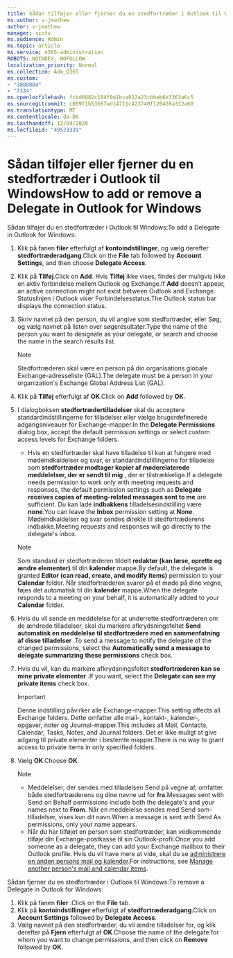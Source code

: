 ```yaml
---
title: Sådan tilføjer eller fjerner du en stedfortræder i Outlook til Windows
ms.author: v-jmathew
author: v-jmathew
manager: scotv
ms.audience: Admin
ms.topic: article
ms.service: o365-administration
ROBOTS: NOINDEX, NOFOLLOW
localization_priority: Normal
ms.collection: Adm_O365
ms.custom:
- "3800004"
- "7334"
ms.openlocfilehash: fcbd6082c104f0e1bca022a23cbbeb6e3363a6c5
ms.sourcegitcommit: c069f1b53567ad14711c423740f120439a312a60
ms.translationtype: MT
ms.contentlocale: da-DK
ms.lasthandoff: 12/04/2020
ms.locfileid: "49573339"
---
```

# <a name="how-to-add-or-remove-a-delegate-in-outlook-for-windows"></a><span data-ttu-id="89c9d-102">Sådan tilføjer eller fjerner du en stedfortræder i Outlook til Windows</span><span class="sxs-lookup"><span data-stu-id="89c9d-102">How to add or remove a Delegate in Outlook for Windows</span></span>

<span data-ttu-id="89c9d-103">Sådan tilføjer du en stedfortræder i Outlook til Windows:</span><span class="sxs-lookup"><span data-stu-id="89c9d-103">To add a Delegate in Outlook for Windows:</span></span> 

1. <span data-ttu-id="89c9d-104">Klik på fanen **filer** efterfulgt af **kontoindstillinger**, og vælg derefter **stedfortræderadgang**.</span><span class="sxs-lookup"><span data-stu-id="89c9d-104">Click on the **File** tab followed by **Account Settings**, and then choose **Delegate Access**.</span></span>
2. <span data-ttu-id="89c9d-105">Klik på **Tilføj**.</span><span class="sxs-lookup"><span data-stu-id="89c9d-105">Click on **Add**.</span></span> <span data-ttu-id="89c9d-106">Hvis **Tilføj** ikke vises, findes der muligvis ikke en aktiv forbindelse mellem Outlook og Exchange.</span><span class="sxs-lookup"><span data-stu-id="89c9d-106">If **Add** doesn’t appear, an active connection might not exist between Outlook and Exchange.</span></span> <span data-ttu-id="89c9d-107">Statuslinjen i Outlook viser Forbindelsesstatus.</span><span class="sxs-lookup"><span data-stu-id="89c9d-107">The Outlook status bar displays the connection status.</span></span>
3. <span data-ttu-id="89c9d-108">Skriv navnet på den person, du vil angive som stedfortræder, eller Søg, og vælg navnet på listen over søgeresultater.</span><span class="sxs-lookup"><span data-stu-id="89c9d-108">Type the name of the person you want to designate as your delegate, or search and choose the name in the search results list.</span></span>

    > [!NOTE]
    > <span data-ttu-id="89c9d-109">Stedfortræderen skal være en person på din organisations globale Exchange-adresseliste (GAL).</span><span class="sxs-lookup"><span data-stu-id="89c9d-109">The delegate must be a person in your organization's Exchange Global Address List (GAL).</span></span>
4. <span data-ttu-id="89c9d-110">Klik på **Tilføj** efterfulgt af **OK**.</span><span class="sxs-lookup"><span data-stu-id="89c9d-110">Click on **Add** followed by **OK**.</span></span>
5. <span data-ttu-id="89c9d-111">I dialogboksen **stedfortrædertilladelser** skal du acceptere standardindstillingerne for tilladelser eller vælge brugerdefinerede adgangsniveauer for Exchange-mapper.</span><span class="sxs-lookup"><span data-stu-id="89c9d-111">In the **Delegate Permissions** dialog box, accept the default permission settings or select custom access levels for Exchange folders.</span></span>

    - <span data-ttu-id="89c9d-112">Hvis en stedfortræder skal have tilladelse til kun at fungere med mødeindkaldelser og svar, er standardindstillingerne for tilladelse som **stedfortræder modtager kopier af møderelaterede meddelelser, der er sendt til mig** , der er tilstrækkelige.</span><span class="sxs-lookup"><span data-stu-id="89c9d-112">If a delegate needs permission to work only with meeting requests and responses, the default permission settings such as **Delegate receives copies of meeting-related messages sent to me** are sufficient.</span></span> <span data-ttu-id="89c9d-113">Du kan lade **indbakkens** tilladelsesindstilling være **none**.</span><span class="sxs-lookup"><span data-stu-id="89c9d-113">You can leave the **Inbox** permission setting at **None**.</span></span> <span data-ttu-id="89c9d-114">Mødeindkaldelser og svar sendes direkte til stedfortræderens indbakke.</span><span class="sxs-lookup"><span data-stu-id="89c9d-114">Meeting requests and responses will go directly to the delegate's inbox.</span></span>

    > [!NOTE]
    > <span data-ttu-id="89c9d-115">Som standard er stedfortræderen tildelt **redaktør (kan læse, oprette og ændre elementer)** til din **kalender** mappe.</span><span class="sxs-lookup"><span data-stu-id="89c9d-115">By default, the delegate is granted **Editor (can read, create, and modify items)** permission to your **Calendar** folder.</span></span> <span data-ttu-id="89c9d-116">Når stedfortræderen svarer på et møde på dine vegne, føjes det automatisk til din **kalender** mappe.</span><span class="sxs-lookup"><span data-stu-id="89c9d-116">When the delegate responds to a meeting on your behalf, it is automatically added to your **Calendar** folder.</span></span>

5. <span data-ttu-id="89c9d-117">Hvis du vil sende en meddelelse for at underrette stedfortræderen om de ændrede tilladelser, skal du markere afkrydsningsfeltet **Send automatisk en meddelelse til stedfortrædere med en sammenfatning af disse tilladelser** .</span><span class="sxs-lookup"><span data-stu-id="89c9d-117">To send a message to notify the delegate of the changed permissions, select the **Automatically send a message to delegate summarizing these permissions** check box.</span></span>
6. <span data-ttu-id="89c9d-118">Hvis du vil, kan du markere afkrydsningsfeltet **stedfortræderen kan se mine private elementer** .</span><span class="sxs-lookup"><span data-stu-id="89c9d-118">If you want, select the **Delegate can see my private items** check box.</span></span>

    > [!IMPORTANT]
    > <span data-ttu-id="89c9d-119">Denne indstilling påvirker alle Exchange-mapper.</span><span class="sxs-lookup"><span data-stu-id="89c9d-119">This setting affects all Exchange folders.</span></span> <span data-ttu-id="89c9d-120">Dette omfatter alle mail-, kontakt-, kalender-, opgaver, noter og Journal-mapper.</span><span class="sxs-lookup"><span data-stu-id="89c9d-120">This includes all Mail, Contacts, Calendar, Tasks, Notes, and Journal folders.</span></span> <span data-ttu-id="89c9d-121">Det er ikke muligt at give adgang til private elementer i bestemte mapper.</span><span class="sxs-lookup"><span data-stu-id="89c9d-121">There is no way to grant access to private items in only specified folders.</span></span>

7. <span data-ttu-id="89c9d-122">Vælg **OK**.</span><span class="sxs-lookup"><span data-stu-id="89c9d-122">Choose **OK**.</span></span>

    > [!NOTE]
    >
    > - <span data-ttu-id="89c9d-123">Meddelelser, der sendes med tilladelsen Send på vegne af, omfatter både stedfortræderens og dine navne ud for **fra**.</span><span class="sxs-lookup"><span data-stu-id="89c9d-123">Messages sent with Send on Behalf permissions include both the delegate's and your names next to **From**.</span></span> <span data-ttu-id="89c9d-124">Når en meddelelse sendes med Send som-tilladelser, vises kun dit navn.</span><span class="sxs-lookup"><span data-stu-id="89c9d-124">When a message is sent with Send As permissions, only your name appears.</span></span>
    > - <span data-ttu-id="89c9d-125">Når du har tilføjet en person som stedfortræder, kan vedkommende tilføje din Exchange-postkasse til sin Outlook-profil.</span><span class="sxs-lookup"><span data-stu-id="89c9d-125">Once you add someone as a delegate, they can add your Exchange mailbox to their Outlook profile.</span></span> <span data-ttu-id="89c9d-126">Hvis du vil have mere at vide, skal du se [administrere en anden persons mail og kalender](https://support.microsoft.com/office/manage-another-person-s-mail-and-calendar-items-afb79d6b-2967-43b9-a944-a6b953190af5).</span><span class="sxs-lookup"><span data-stu-id="89c9d-126">For instructions, see [Manage another person's mail and calendar items](https://support.microsoft.com/office/manage-another-person-s-mail-and-calendar-items-afb79d6b-2967-43b9-a944-a6b953190af5).</span></span>

<span data-ttu-id="89c9d-127">Sådan fjerner du en stedfortræder i Outlook til Windows:</span><span class="sxs-lookup"><span data-stu-id="89c9d-127">To remove a Delegate in Outlook for Windows:</span></span>

1. <span data-ttu-id="89c9d-128">Klik på fanen **filer** .</span><span class="sxs-lookup"><span data-stu-id="89c9d-128">Click on the **File** tab.</span></span>
2. <span data-ttu-id="89c9d-129">Klik på **kontoindstillinger** efterfulgt af **stedfortræderadgang**.</span><span class="sxs-lookup"><span data-stu-id="89c9d-129">Click on **Account Settings** followed by **Delegate Access**.</span></span>
3. <span data-ttu-id="89c9d-130">Vælg navnet på den stedfortræder, du vil ændre tilladelser for, og klik derefter på **Fjern** efterfulgt af **OK**.</span><span class="sxs-lookup"><span data-stu-id="89c9d-130">Choose the name of the delegate for whom you want to change permissions, and then click on **Remove** followed by **OK**.</span></span>
